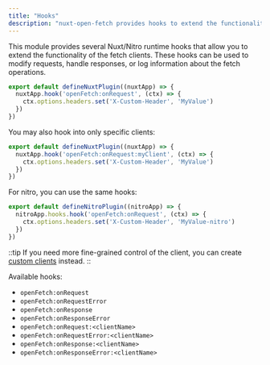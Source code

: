 ```yaml
---
title: "Hooks"
description: "nuxt-open-fetch provides hooks to extend the functionality of the fetch clients"
---
```


This module provides several Nuxt/Nitro runtime hooks that allow you to extend the functionality of the fetch clients. These hooks can be used to modify requests, handle responses, or log information about the fetch operations.

```ts [plugins/openFetch.ts]
export default defineNuxtPlugin((nuxtApp) => {
  nuxtApp.hook('openFetch:onRequest', (ctx) => {
    ctx.options.headers.set('X-Custom-Header', 'MyValue')
  })
})
```

You may also hook into only specific clients:

```ts [plugins/openFetch.ts]
export default defineNuxtPlugin((nuxtApp) => {
  nuxtApp.hook('openFetch:onRequest:myClient', (ctx) => {
    ctx.options.headers.set('X-Custom-Header', 'MyValue')
  })
})
```

For nitro, you can use the same hooks:

```ts [server/plugins/openFetch.ts]
export default defineNitroPlugin((nitroApp) => {
  nitroApp.hooks.hook('openFetch:onRequest', (ctx) => {
    ctx.options.headers.set('X-Custom-Header', 'MyValue-nitro')
  })
})
```

::tip
If you need more fine-grained control of the client, you can create [custom clients](/advanced/custom-client) instead.
::

Available hooks:
- `openFetch:onRequest`
- `openFetch:onRequestError`
- `openFetch:onResponse`
- `openFetch:onResponseError`
- `openFetch:onRequest:<clientName>`
- `openFetch:onRequestError:<clientName>`
- `openFetch:onResponse:<clientName>`
- `openFetch:onResponseError:<clientName>`
